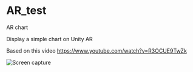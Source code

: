 # AR_test
AR chart

Display a simple chart on Unity AR

Based on this video https://www.youtube.com/watch?v=R3OCUE9TwZk

![Screen capture](AR_chart.gif) 
